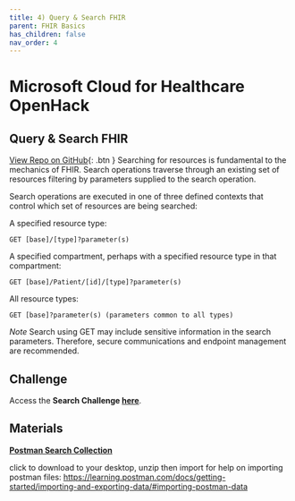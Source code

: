 ```yaml
---
title: 4) Query & Search FHIR
parent: FHIR Basics
has_children: false
nav_order: 4
---
```

# Microsoft Cloud for Healthcare OpenHack

## Query & Search FHIR 
[View Repo on GitHub](https://github.com/microsoft/openhack-mc4h/tree/main/Challenge-04){: .btn }
Searching for resources is fundamental to the mechanics of FHIR. Search operations traverse through an existing set of resources filtering by parameters supplied to the search operation.

Search operations are executed in one of three defined contexts that control which set of resources are being searched:

A specified resource type: 
```azurecli
GET [base]/[type]?parameter(s)
```

A specified compartment, perhaps with a specified resource type in that compartment: 
```azurecli
GET [base]/Patient/[id]/[type]?parameter(s)
```

All resource types:  
```azurecli
GET [base]?parameter(s) (parameters common to all types)
```

_Note_ Search using GET may include sensitive information in the search parameters. Therefore, secure communications and endpoint management are recommended.

## Challenge 

Access the **Search Challenge [here](https://github.com/microsoft/openhack-mc4h/tree/main/Challenge-4)**.


## Materials   
**[Postman Search Collection](./assets/zip/FHIR_Search.postman_collection.zip)**

click to download to your desktop, unzip then import
for help on importing postman files: https://learning.postman.com/docs/getting-started/importing-and-exporting-data/#importing-postman-data
